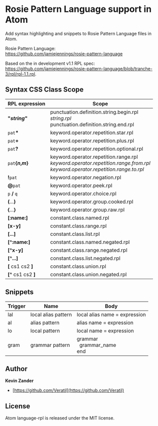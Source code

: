 Rosie Pattern Language support in Atom
======

Add syntax highlighting and snippets to Rosie Pattern Language files in Atom.

Rosie Pattern Language:  
https://github.com/jamiejennings/rosie-pattern-language

Based on the in development v1.1 RPL spec:  
https://github.com/jamiejennings/rosie-pattern-language/blob/tranche-3/rpl/rpl-1.1.rpl.

Syntax CSS Class Scope
------

| RPL expression  | Scope      |
|-----------------|------------|
| **"_string_"**        | punctuation.definition.string.begin.rpl<br> _string.rpl_<br> punctuation.definition.string.end.rpl |
| `pat`**\***     | keyword.operator.repetition.star.rpl |
| `pat`**+**      | keyword.operator.repetition.plus.rpl |
| `pat`**?**      | keyword.operator.repetition.optional.rpl |
| `pat`**{_n_,_m_}**  | keyword.operator.repetition.range.rpl<br> _keyword.operator.repetition.range.from.rpl_<br> _keyword.operator.repetition.range.to.rpl_ |
| **!**`pat`      | keyword.operator.negation.rpl |
| **@**`pat`      | keyword.operator.peek.rpl |
| `p` **/** `q`       | keyword.operator.choice.rpl |
| **(**...**)**   | keyword.operator.group.cooked.rpl |
| **{**...**}**   | keyword.operator.group.raw.rpl |
| **[:name:]**    | constant.class.named.rpl |
| **[x-y]**       | constant.class.range.rpl |
| **[...]**       | constant.class.list.rpl |
| **[^:name:]**    | constant.class.named.negated.rpl |
| **[^x-y]**       | constant.class.range.negated.rpl |
| **[^...]**       | constant.class.list.negated.rpl |
| **[** cs1 cs2 **]** | constant.class.union.rpl |
| **[^** cs1 cs2 **]** | constant.class.union.negated.rpl |

Snippets
-----

| Trigger | Name                | Body |
|---------|---------------------|------|
| lal     | local alias pattern | local alias name = expression |
| al      | alias pattern       | alias name = expression |
| lo      | local pattern       | local name = expression |
| gram    | grammar pattern     | grammar<br>&nbsp;&nbsp;grammar_name<br>end |

Author
------
__Kevin Zander__
* [https://github.com/Veratil](https://github.com/Veratil)


License
------
Atom language-rpl is released under the MIT license.
